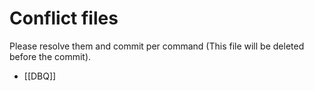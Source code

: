# Conflict files
Please resolve them and commit per command (This file will be deleted before the commit).
- [[DBQ]]
